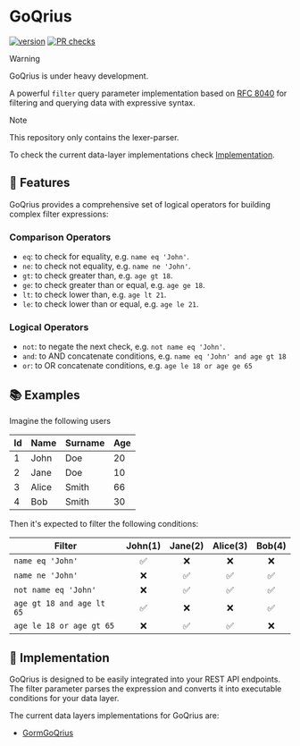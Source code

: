 # GoQrius

[![version](https://img.shields.io/github/v/release/golaxo/goqrius)](https://img.shields.io/github/v/release/golaxo/goqrius)
[![PR checks](https://github.com/golaxo/goqrius/actions/workflows/pr-checks.yml/badge.svg)](https://github.com/golaxo/goqrius/actions/workflows/pr-checks.yml)

> [!WARNING]
> GoQrius is under heavy development.

A powerful `filter` query parameter implementation based on [RFC 8040][rfc8040] for filtering and querying data with expressive syntax.

> [!NOTE]  
> This repository only contains the lexer-parser.
>
> To check the current data-layer implementations check [Implementation](#-implementation).

## 🚀 Features

GoQrius provides a comprehensive set of logical operators for building complex filter expressions:

### Comparison Operators

- `eq`: to check for equality, e.g. `name eq 'John'`.
- `ne`: to check not equality, e.g. `name ne 'John'`.
- `gt`: to check greater than, e.g. `age gt 18`.
- `ge`: to check greater than or equal, e.g. `age ge 18`.
- `lt`: to check lower than, e.g. `age lt 21`.
- `le`: to check lower than or equal, e.g. `age le 21`.

### Logical Operators

- `not`: to negate the next check, e.g. `not name eq 'John'`.
- `and`: to AND concatenate conditions, e.g. `name eq 'John' and age gt 18`
- `or`: to OR concatenate conditions, e.g. `age le 18 or age ge 65`

## 📚 Examples

Imagine the following users

| Id | Name   | Surname | Age  |
|----|--------|---------|------|
| 1  | John   | Doe     | 20   |
| 2  | Jane   | Doe     | 10   |
| 3  | Alice  | Smith   | 66   |
| 4  | Bob    | Smith   | 30   |

Then it's expected to filter the following conditions:

| Filter                    | John(1) | Jane(2) | Alice(3) | Bob(4) |
|---------------------------|:-------:|:-------:|:--------:|:------:|
| `name eq 'John'`          |    ✅    |    ❌    |    ❌     |   ❌    |
| `name ne 'John'`          |    ❌    |    ✅    |    ✅     |   ✅    |
| `not name eq 'John'`      |    ❌    |    ✅    |    ✅     |   ✅    |
| `age gt 18 and age lt 65` |    ✅    |    ❌    |    ❌     |   ✅    |
| `age le 18 or age gt 65`  |    ❌    |    ✅    |    ✅     |   ❌    |

## 🔧 Implementation

GoQrius is designed to be easily integrated into your REST API endpoints.
The filter parameter parses the expression and converts it into executable conditions for your data layer.

The current data layers implementations for GoQrius are:

- [GormGoQrius](https://github.com/golaxo/gormgoqrius)

[rfc8040]: https://www.rfc-editor.org/rfc/rfc8040.html#section-4.8.4
